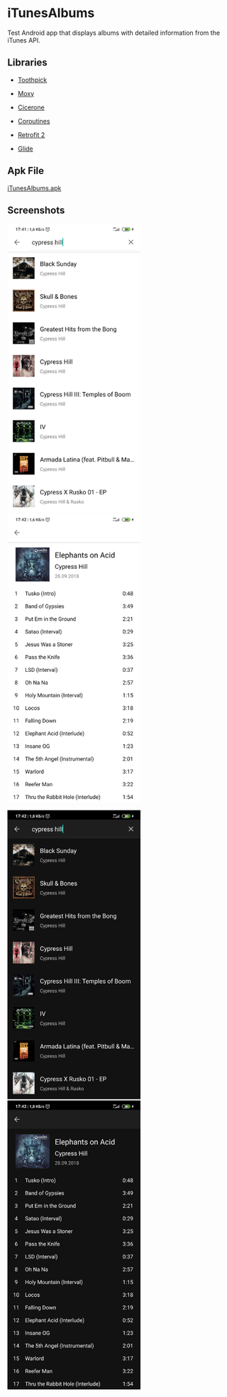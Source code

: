 iTunesAlbums
==============

Test Android app that displays albums with detailed information from the iTunes API.


## Libraries

* [Toothpick](https://github.com/stephanenicolas/toothpick)

* [Moxy](https://github.com/moxy-community/Moxy)

* [Cicerone](https://github.com/terrakok/Cicerone)

* [Coroutines](https://github.com/Kotlin/kotlinx.coroutines)

* [Retrofit 2](https://github.com/square/retrofit)

* [Glide](https://github.com/bumptech/glide)




## Apk File

[iTunesAlbums.apk](https://drive.google.com/file/d/1d4E4OgodjHUoDx1OY9X0gKwSB4JvIE-8/)



## Screenshots

<img src="list_white.jpg" width="300"> <img src="detail_white.jpg" width="300">

<img src="list_black.jpg" width="300"> <img src="detail_black.jpg" width="300">
